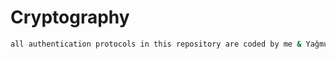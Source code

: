 # Cryptography
```bash
all authentication protocols in this repository are coded by me & Yağmur Duman.
```
